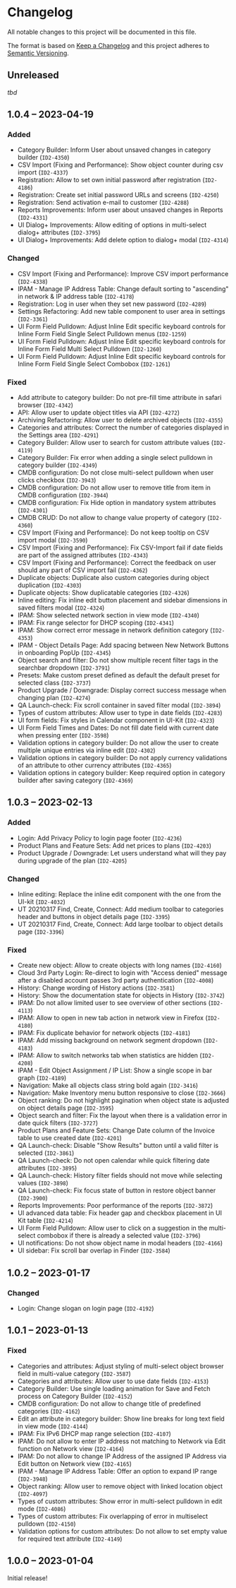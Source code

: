 # Changelog

All notable changes to this project will be documented in this file.

The format is based on [Keep a Changelog](https://keepachangelog.com/en/1.0.0/)
and this project adheres to [Semantic Versioning](https://semver.org/spec/v2.0.0.html).

## Unreleased

_tbd_

## 1.0.4 – 2023-04-19

### Added

-   Category Builder: Inform User about unsaved changes in category builder (`ID2-4350`)
-   CSV Import (Fixing and Performance): Show object counter during csv import (`ID2-4337`)
-   Registration: Allow to set own initial password after registration (`ID2-4186`)
-   Registration: Create set initial password URLs and screens (`ID2-4250`)
-   Registration: Send activation e-mail to customer (`ID2-4288`)
-   Reports Improvements: Inform user about unsaved changes in Reports (`ID2-4331`)
-   UI Dialog+ Improvements: Allow editing of options in multi-select dialog+ attributes (`ID2-3795`)
-   UI Dialog+ Improvements: Add delete option to dialog+ modal (`ID2-4314`)

### Changed

-   CSV Import (Fixing and Performance): Improve CSV import performance (`ID2-4338`)
-   IPAM - Manage IP Address Table: Change default sorting to "ascending" in network & IP address table (`ID2-4178`)
-   Registration: Log in user when they set new password (`ID2-4289`)
-   Settings Refactoring: Add new table component to user area in settings (`ID2-3361`)
-   UI Form Field Pulldown: Adjust Inline Edit specific keyboard controls for Inline Form Field Single Select Pulldown menus (`ID2-1259`)
-   UI Form Field Pulldown: Adjust Inline Edit specific keyboard controls for Inline Form Field Multi Select Pulldown (`ID2-1260`)
-   UI Form Field Pulldown: Adjust Inline Edit specific keyboard controls for  Inline Form Field Single Select Combobox (`ID2-1261`)

### Fixed

-   Add attribute to category builder: Do not pre-fill time attribute in safari browser (`ID2-4342`)
-   API: Allow user to update object titles via API (`ID2-4272`)
-   Archiving Refactoring: Allow user to delete archived objects (`ID2-4355`)
-   Categories and attributes: Correct the number of categories displayed in the Settings area (`ID2-4291`)
-   Category Builder: Allow user to search for custom attribute values (`ID2-4119`)
-   Category Builder: Fix error when adding a single select pulldown in category builder (`ID2-4349`)
-   CMDB configuration: Do not close multi-select pulldown when user clicks checkbox (`ID2-3943`)
-   CMDB configuration: Do not allow user to remove title from item in CMDB configuration (`ID2-3944`)
-   CMDB configuration: Fix Hide option in mandatory system attributes (`ID2-4301`)
-   CMDB CRUD: Do not allow to change value property of category (`ID2-4360`)
-   CSV Import (Fixing and Performance): Do not keep tooltip on CSV import modal  (`ID2-3590`)
-   CSV Import (Fixing and Performance): Fix CSV-Import fail if date fields are part of the assigned attributes (`ID2-4343`)
-   CSV Import (Fixing and Performance): Correct the feedback on user should any part of CSV import fail (`ID2-4362`)
-   Duplicate objects: Duplicate also custom categories during object duplication (`ID2-4303`)
-   Duplicate objects: Show duplicatable categories (`ID2-4326`)
-   Inline editing: Fix inline edit button placement and sidebar dimensions in saved filters modal (`ID2-4324`)
-   IPAM: Show selected network section in view mode (`ID2-4340`)
-   IPAM: Fix range selector for DHCP scoping (`ID2-4341`)
-   IPAM: Show correct error message in network definition category (`ID2-4353`)
-   IPAM - Object Details Page: Add spacing between New Network Buttons in onboarding PopUp (`ID2-4345`)
-   Object search and filter: Do not show multiple recent filter tags in the searchbar dropdown (`ID2-3791`)
-   Presets: Make custom preset defined as default the default preset for selected class (`ID2-3737`)
-   Product Upgrade / Downgrade: Display correct success message when changing plan (`ID2-4274`)
-   QA Launch-check: Fix scroll container in saved filter modal (`ID2-3894`)
-   Types of custom attributes: Allow user to type in date fields (`ID2-4283`)
-   UI form fields: Fix styles in Calendar component in UI-Kit (`ID2-4323`)
-   UI Form Field Times and Dates: Do not fill date field with current date when pressing enter (`ID2-3598`)
-   Validation options in category builder: Do not allow the user to create multiple unique entries via inline edit (`ID2-4302`)
-   Validation options in category builder: Do not apply currency validations of an attribute to other currency attributes (`ID2-4365`)
-   Validation options in category builder: Keep required option in category builder after saving category (`ID2-4369`)

## 1.0.3 – 2023-02-13

### Added

-   Login: Add Privacy Policy to login page footer (`ID2-4236`)
-   Product Plans and Feature Sets: Add net prices to plans (`ID2-4203`)
-   Product Upgrade / Downgrade: Let users understand what will they pay during upgrade of the plan (`ID2-4205`)

### Changed

-   Inline editing: Replace the inline edit component with the one from the UI-kit (`ID2-4032`)
-   UT 20210317 Find, Create, Connect: Add medium toolbar to categories header and buttons in object details page (`ID2-3395`)
-   UT 20210317 Find, Create, Connect: Add large toolbar to object details page (`ID2-3396`)

### Fixed

-   Create new object: Allow to create objects with long names (`ID2-4160`)
-   Cloud 3rd Party Login: Re-direct to login with "Access denied" message after a disabled account passes 3rd party authentication  (`ID2-4008`)
-   History: Change wording of History actions (`ID2-3581`)
-   History: Show the documentation state for objects in History (`ID2-3742`)
-   IPAM: Do not allow limited user to see overview of other sections (`ID2-4113`)
-   IPAM: Allow to open in new tab action in network view in Firefox (`ID2-4180`)
-   IPAM: Fix duplicate behavior for network objects (`ID2-4181`)
-   IPAM: Add missing background on network segment dropdown (`ID2-4183`)
-   IPAM: Allow to switch networks tab when statistics are hidden (`ID2-4208`)
-   IPAM - Edit Object Assignment / IP List: Show a single scope in bar graph  (`ID2-4189`)
-   Navigation: Make all objects class string bold again (`ID2-3416`)
-   Navigation: Make Inventory menu button responsive to close (`ID2-3666`)
-   Object ranking: Do not highlight pagination when object state is adjusted on object details page (`ID2-3595`)
-   Object search and filter: Fix the layout when there is a validation error in date quick filters (`ID2-3727`)
-   Product Plans and Feature Sets: Change Date column of the Invoice table to use created date (`ID2-4201`)
-   QA Launch-check: Disable "Show Results" button until a valid filter is selected (`ID2-3861`)
-   QA Launch-check: Do not open calendar while quick filtering date attributes  (`ID2-3895`)
-   QA Launch-check: History filter fields should not move while selecting values (`ID2-3898`)
-   QA Launch-check: Fix focus state of button in restore object banner (`ID2-3900`)
-   Reports Improvements: Poor performance of the reports (`ID2-3872`)
-   UI advanced data table: Fix header gap and checkbox placement in UI Kit table (`ID2-4214`)
-   UI Form Field Pulldown: Allow user to click on a suggestion in the multi-select combobox if there is already a selected value (`ID2-3796`)
-   UI notifications: Do not show object name in modal headers  (`ID2-4166`)
-   UI sidebar: Fix scroll bar overlap in Finder  (`ID2-3584`)

## 1.0.2 – 2023-01-17

### Changed

-   Login: Change slogan on login page (`ID2-4192`)

## 1.0.1 – 2023-01-13

### Fixed

-   Categories and attributes: Adjust styling of multi-select object browser field in multi-value category (`ID2-3587`)
-   Categories and attributes: Allow user to use date fields (`ID2-4153`)
-   Category Builder: Use single loading animation for Save and Fetch process on Category Builder (`ID2-4152`)
-   CMDB configuration: Do not allow to change title of predefined categories (`ID2-4162`)
-   Edit an attribute in category builder: Show line breaks for long text field in view mode (`ID2-4144`)
-   IPAM: Fix IPv6 DHCP map range selection (`ID2-4107`)
-   IPAM: Do not allow to enter IP address not matching to Network via Edit function on Network view (`ID2-4164`)
-   IPAM: Do not allow to change IP Address of the assigned IP Address via Edit button on Network view (`ID2-4165`)
-   IPAM - Manage IP Address Table: Offer an option to expand IP range (`ID2-3948`)
-   Object ranking: Allow user to remove object with linked location object (`ID2-4097`)
-   Types of custom attributes: Show error in multi-select pulldown in edit mode (`ID2-4086`)
-   Types of custom attributes: Fix overlapping of error in multiselect pulldown (`ID2-4150`)
-   Validation options for custom attributes: Do not allow to set empty value for required text attribute (`ID2-4149`)

## 1.0.0 – 2023-01-04

Initial release!

